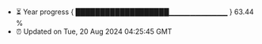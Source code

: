 - ⏳ Year progress { ███████████████████▁▁▁▁▁▁▁▁▁▁▁ } 63.44 %
- ⏰ Updated on Tue, 20 Aug 2024 04:25:45 GMT

